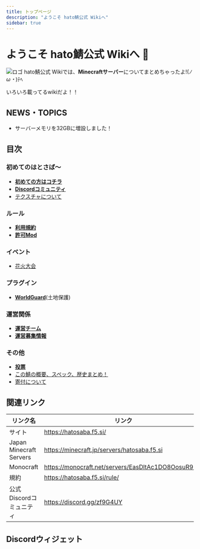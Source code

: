 ```yaml
---
title: トップページ
description: "ようこそ hato鯖公式 Wikiへ"
sidebar: true
---
```

# ようこそ hato鯖公式 Wikiへ :tada:
![ロゴ](https://hatosaba.f5.si/wp-content/uploads/チャンネルアート.png "")
hato鯖公式 Wikiでは、**Minecraftサーバー**についてまとめちゃったよ!(*ﾉω・*)ﾃﾍ

いろいろ載ってるwikiだよ！！

## NEWS・TOPICS
- サーバーメモリを32GBに増設しました！

## 目次
### 初めてのはとさば～
- [**初めての方はコチラ**](pages/082-guide)
- [**Discordコミュニティ**](pages/discord)
- [テクスチャについて](pages/texture)
### ルール
- [**利用規約**](terms/index)
- [**許可Mod**](pages/mods)
### イベント
- [花火大会](event/fireworks)
### プラグイン
- [**WorldGuard**](plugin/worldguard)(土地保護)
### 運営関係
- [**運営チーム**](admins/)
- [**運営募集情報**](pages/recruit-info)
### その他
- [**投票**](pages/vote)
- [この鯖の概要、スペック、歴史まとめ！](pages/server)
- [寄付について](pages/contribution)
## 関連リンク

| リンク名 | リンク |
| ---- | ---- |
| サイト | https://hatosaba.f5.si/ |
| Japan Minecraft Servers | https://minecraft.jp/servers/hatosaba.f5.si
| Monocraft | https://monocraft.net/servers/EasDltAc1DO8OosuR9mA |
| 規約 | https://hatosaba.f5.si/rule/
| 公式Discordコミュニティ | https://discord.gg/zf9G4UY 

## Discordウィジェット
<discord-widget url="https://discord.com/api/guilds/415803587332014082/widget.json"/>
